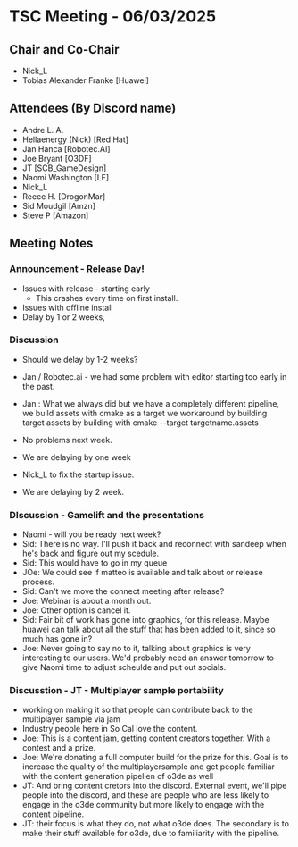 # TSC Meeting - 06/03/2025

## Chair and Co-Chair
* Nick_L
* Tobias Alexander Franke [Huawei]

## Attendees (By Discord name)
* Andre L. A.
* Hellaenergy (Nick) [Red Hat]
* Jan Hanca [Robotec.AI]
* Joe Bryant [O3DF]
* JT [SCB_GameDesign]
* Naomi Washington [LF]
* Nick_L
* Reece H. [DrogonMar]
* Sid Moudgil [Amzn]
* Steve P [Amazon]

## Meeting Notes

### Announcement - Release Day!
* Issues with release - starting early
  * This crashes every time on first install.
* Issues with offline install
* Delay by 1 or 2 weeks, 
  
### Discussion 
* Should we delay by 1-2 weeks?
* Jan / Robotec.ai - we had some problem with editor starting too early in the past.
* Jan : What we always did but we have a completely different pipeline, we build assets with cmake as a target
  we workaround by building target assets by building with cmake --target targetname.assets
* No problems next week.

* We are delaying by one week
* Nick_L to fix the startup issue. 

* We are delaying by 2 week.

### DIscussion - Gamelift and the presentations
* Naomi - will you be ready next week?
* Sid: There is no way.  I'll push it back and reconnect with sandeep when he's back and figure out my scedule.
* Sid: This would have to go in my queue
* JOe: We could see if matteo is available and talk about or release process.
* Sid: Can't we move the connect meeting after release?
* Joe: Webinar is about a month out.  
* Joe:  Other option is cancel it.
* Sid:  Fair bit of work has gone into graphics, for this release.  Maybe huawei can talk about all the stuff
  that has been added to it, since so much has gone in?
* Joe:  Never going to say no to it, talking about graphics is very interesting to our users.  We'd probably
  need an answer tomorrow to give Naomi time to adjust scheulde and put out socials.

### Discusstion - JT - Multiplayer sample portability
* working on making it so that people can contribute back to the multiplayer sample via jam
* Industry people here in So Cal love the content.
* Joe:  This is a content jam, getting content creators together.  With a contest and a prize.
* Joe:  We're donating a full computer build for the prize for this. Goal is to increase the quality of the
  multiplayersample and get people familiar with the content generation pipelien of o3de as well
* JT: And bring content cretors into the discord.  External event, we'll pipe people into the discord,
  and these are people who are less likely to engage in the o3de community but more likely to engage with
  the content pipeline.
* JT: their focus is what they do, not what o3de does.  The secondary is to make their stuff available for
  o3de, due to familiarity with the pipeline.

